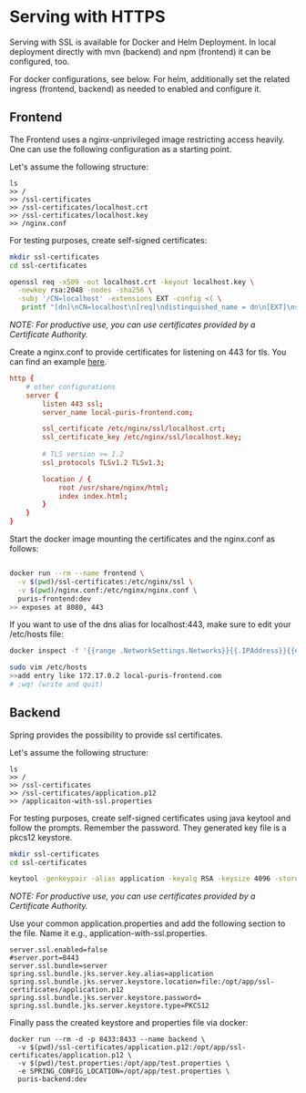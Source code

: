 # Serving with HTTPS

Serving with SSL is available for Docker and Helm Deployment. In local deployment directly with mvn (backend) and 
npm (frontend) it can be configured, too. 

For docker configurations, see below. For helm, additionally set the related ingress (frontend, backend) as needed to 
enabled and configure it.

## Frontend

The Frontend uses a nginx-unprivileged image restricting access heavily. One can use the following configuration as a
starting point.

Let's assume the following structure:
```shell
ls
>> /
>> /ssl-certificates
>> /ssl-certificates/localhost.crt
>> /ssl-certificates/localhost.key
>> /nginx.conf
```

For testing purposes, create self-signed certificates:
``` sh
mkdir ssl-certificates
cd ssl-certificates

openssl req -x509 -out localhost.crt -keyout localhost.key \
  -newkey rsa:2048 -nodes -sha256 \
  -subj '/CN=localhost' -extensions EXT -config <( \
   printf "[dn]\nCN=localhost\n[req]\ndistinguished_name = dn\n[EXT]\nsubjectAltName=DNS:localhost\nkeyUsage=digitalSignature\nextendedKeyUsage=serverAuth")
```
_NOTE: For productive use, you can use certificates provided by a Certificate Authority._

Create a nginx.conf to provide certificates for listening on 443 for tls. You can find an example 
[here](../frontend/nginx.conf).
``` conf
http {
    # other configurations 
    server {
        listen 443 ssl;
        server_name local-puris-frontend.com;

        ssl_certificate /etc/nginx/ssl/localhost.crt;
        ssl_certificate_key /etc/nginx/ssl/localhost.key;
        
        # TLS version >= 1.2
        ssl_protocols TLSv1.2 TLSv1.3;

        location / {
            root /usr/share/nginx/html;
            index index.html;
        }
    }
}
```

Start the docker image mounting the certificates and the nginx.conf as follows:
``` sh

docker run --rm --name frontend \
  -v $(pwd)/ssl-certificates:/etc/nginx/ssl \
  -v $(pwd)/nginx.conf:/etc/nginx/nginx.conf \
  puris-frontend:dev
>> exposes at 8080, 443
```

If you want to use of the dns alias for localhost:443, make sure to edit your /etc/hosts file:
```sh
docker inspect -f '{{range .NetworkSettings.Networks}}{{.IPAddress}}{{end}}' <container_name_or_id>

sudo vim /etc/hosts
>>add entry like 172.17.0.2 local-puris-frontend.com
# :wq! (write and quit)
```

## Backend

Spring provides the possibility to provide ssl certificates.

Let's assume the following structure:
```shell
ls
>> /
>> /ssl-certificates
>> /ssl-certificates/application.p12
>> /applicaiton-with-ssl.properties
```

For testing purposes, create self-signed certificates using java keytool and follow the prompts.
Remember the password. They generated key file is a pkcs12 keystore.
``` sh
mkdir ssl-certificates
cd ssl-certificates

keytool -genkeypair -alias application -keyalg RSA -keysize 4096 -storetype PKCS12 -keystore application.p12 -validity 3650
```
_NOTE: For productive use, you can use certificates provided by a Certificate Authority._

Use your common application.properties and add the following section to the file. Name it e.g., 
application-with-ssl.properties.
```application.properties
server.ssl.enabled=false
#server.port=8443
server.ssl.bundle=server
spring.ssl.bundle.jks.server.key.alias=application
spring.ssl.bundle.jks.server.keystore.location=file:/opt/app/ssl-certificates/application.p12
spring.ssl.bundle.jks.server.keystore.password=
spring.ssl.bundle.jks.server.keystore.type=PKCS12
```

Finally pass the created keystore and properties file via docker:
```shell
docker run --rm -d -p 8433:8433 --name backend \
  -v $(pwd)/ssl-certificates/application.p12:/opt/app/ssl-certificates/application.p12 \
  -v $(pwd)/test.properties:/opt/app/test.properties \
  -e SPRING_CONFIG_LOCATION=/opt/app/test.properties \
  puris-backend:dev
```
